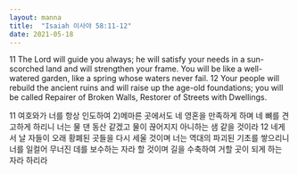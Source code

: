 ```yaml
---
layout: manna
title:  "Isaiah 이사야 58:11-12"
date: 2021-05-18
---
```

11 The Lord will guide you always; he will satisfy your needs in a sun-scorched land and will strengthen your frame. You will be like a well-watered garden, like a spring whose waters never fail. 12 Your people will rebuild the ancient ruins and will raise up the age-old foundations; you will be called Repairer of Broken Walls, Restorer of Streets with Dwellings.

11 여호와가 너를 항상 인도하여 2)메마른 곳에서도 네 영혼을 만족하게 하며 네 뼈를 견고하게 하리니 너는 물 댄 동산 같겠고 물이 끊어지지 아니하는 샘 같을 것이라 12 네게서 날 자들이 오래 황폐된 곳들을 다시 세울 것이며 너는 역대의 파괴된 기초를 쌓으리니 너를 일컬어 무너진 데를 보수하는 자라 할 것이며 길을 수축하여 거할 곳이 되게 하는 자라 하리라
